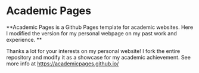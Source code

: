 # Academic Pages
**Academic Pages is a Github Pages template for academic websites. Here I modified the version for my personal webpage on my past work and experience. **

Thanks a lot for your interests on my personal website! I fork the entire repository and modify it as a showcase for my academic achievement.
See more info at https://academicpages.github.io/
